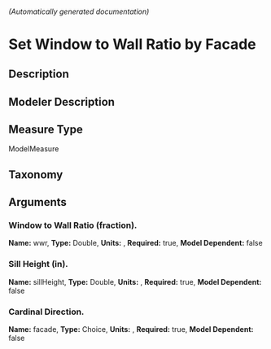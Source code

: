 

###### (Automatically generated documentation)

# Set Window to Wall Ratio by Facade

## Description


## Modeler Description


## Measure Type
ModelMeasure

## Taxonomy


## Arguments


### Window to Wall Ratio (fraction).

**Name:** wwr,
**Type:** Double,
**Units:** ,
**Required:** true,
**Model Dependent:** false

### Sill Height (in).

**Name:** sillHeight,
**Type:** Double,
**Units:** ,
**Required:** true,
**Model Dependent:** false

### Cardinal Direction.

**Name:** facade,
**Type:** Choice,
**Units:** ,
**Required:** true,
**Model Dependent:** false




